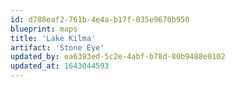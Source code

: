 ```yaml
---
id: d788eaf2-761b-4e4a-b17f-035e9670b950
blueprint: maps
title: 'Lake Kilma'
artifact: 'Stone Eye'
updated_by: ea6393ed-5c2e-4abf-b78d-80b9488e0102
updated_at: 1643044593
---
```

